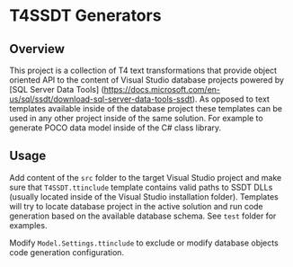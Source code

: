 # T4SSDT Generators

## Overview

This project is a collection of T4 text transformations that provide object oriented API to the content of 
Visual Studio database projects powered by [SQL Server Data Tools]
(https://docs.microsoft.com/en-us/sql/ssdt/download-sql-server-data-tools-ssdt).
As opposed to text templates available inside of the database project these templates can be used in any other
project inside of the same solution. For example to generate POCO data model inside of the C# class library.

## Usage

Add content of the `src` folder to the target Visual Studio project and make sure that `T4SSDT.ttinclude`
template contains valid paths to SSDT DLLs (usually located inside of the Visual Studio installation folder).
Templates will try to locate database project in the active solution and run code generation based on the
available database schema. See `test` folder for examples.

Modify `Model.Settings.ttinclude` to exclude or modify database objects code generation configuration.